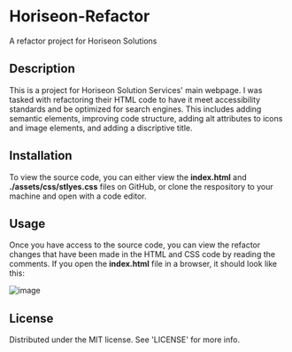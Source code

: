 # Horiseon-Refactor
A refactor project for Horiseon Solutions

## Description
This is a project for Horiseon Solution Services' main webpage. I was tasked with refactoring their HTML code to have it meet accessibility standards and be optimized for search engines. This includes adding semantic elements, improving code structure, adding alt attributes to icons and image elements, and adding a discriptive title. 

## Installation
To view the source code, you can either view the **index.html** and **./assets/css/stlyes.css** files on GitHub, or clone the respository to your machine and open with a code editor.

## Usage
Once you have access to the source code, you can view the refactor changes that have been made in the HTML and CSS code by reading the comments. If you open the **index.html** file in a browser, it should look like this:


![image](https://github.com/tavargas9/Horiseon-Refactor/assets/142061829/c868d64a-78d0-4e54-adb5-c7cc3f1e556c)

## License
Distributed under the MIT license. See 'LICENSE' for more info.
